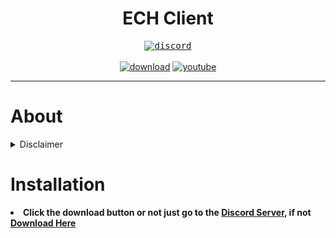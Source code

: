<h1 align="center">ECH Client</h1>
<p align="center"><kbd><a href="https://discord.gg/jcJKJ6TAPt"><img src="https://discordapp.com/api/guilds/867520549294047232/widget.png?style=banner4" alt="discord"></img></a></kbd>
<br>
<br>
<a href="https://github.com/Great-Lab/SRB2-ECH-Client/releases/download/tag/ECH/ECH.Client.zip"><img src="https://img.shields.io/github/downloads/Great-Lab/SRB2-ECH-Client/ECH/total?color=lightblue&label=Download%20Client&logo=github&logoColor=lightblue&style=for-the-badge" alt="download"></img></a>
<a href="https://www.youtube.com/channel/UCL3XW3JfhRCZpeHJOFAV56Q?sub_confirmation=1"><img src="https://img.shields.io/youtube/channel/subscribers/UCL3XW3JfhRCZpeHJOFAV56Q?color=white&label=youtube&logo=youtube&logoColor=white&style=for-the-badge" alt="youtube"></img></a>
</p>
<hr/>
<h1>About</h1>
<details>
<summary>Disclaimer</summary>
<li><b>I am not responsible for any harm or damages caused using this program. You've been warned.</b>
</details>
<h1>Installation</h1>
<li><b>Click the download button or not just go to the <a href="https://discord.gg/jcJKJ6TAPt">Discord Server</a>, if not <a href="https://github.com/Great-Lab/SRB2-ECH-Client/releases/download/tag/ECH/ECH.Client.zip">Download Here</a>
